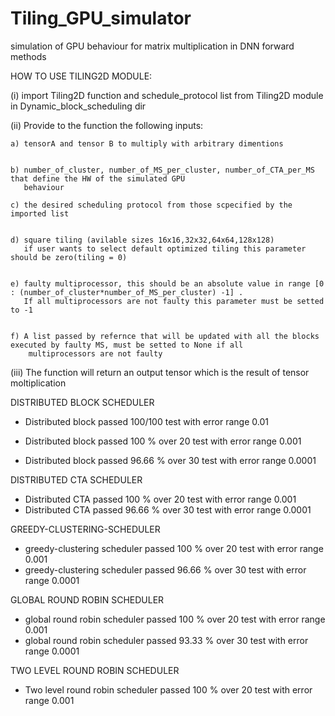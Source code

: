 # Tiling_GPU_simulator
simulation of GPU behaviour for matrix multiplication in DNN forward methods

HOW TO USE TILING2D MODULE:

(i) import Tiling2D function and schedule_protocol list from Tiling2D module in Dynamic_block_scheduling dir


(ii) Provide to the function the following inputs:
    
    a) tensorA and tensor B to multiply with arbitrary dimentions
    
    
    b) number_of_cluster, number_of_MS_per_cluster, number_of_CTA_per_MS that define the HW of the simulated GPU
       behaviour
    
    c) the desired scheduling protocol from those scpecified by the imported list
    
    
    d) square tiling (avilable sizes 16x16,32x32,64x64,128x128)
       if user wants to select default optimized tiling this parameter should be zero(tiling = 0) 
    
    
    e) faulty multiprocessor, this should be an absolute value in range [0 : (number_of_cluster*number_of_MS_per_cluster) -1] .
       If all multiprocessors are not faulty this parameter must be setted to -1 
    
    
    f) A list passed by refernce that will be updated with all the blocks executed by faulty MS, must be setted to None if all
        multiprocessors are not faulty


(iii) The function will return an output tensor which is the result of tensor moltiplication




DISTRIBUTED BLOCK SCHEDULER

- Distributed block passed 100/100 test with error range 0.01

- Distributed block passed  100 % over 20 test with error range 0.001

- Distributed block passed  96.66 % over 30 test with error range 0.0001

DISTRIBUTED CTA SCHEDULER 
- Distributed CTA passed 100 % over 20 test with error range 0.001
- Distributed CTA passed  96.66 % over 30 test with error range 0.0001

GREEDY-CLUSTERING-SCHEDULER
- greedy-clustering scheduler passed  100 % over 20 test with error range 0.001
- greedy-clustering scheduler passed  96.66 % over 30 test with error range 0.0001

GLOBAL ROUND ROBIN SCHEDULER
- global round robin scheduler passed 100 % over 20 test with error range 0.001
- global round robin scheduler passed  93.33 % over 30 test with error range 0.0001

TWO LEVEL ROUND ROBIN SCHEDULER
- Two level round robin scheduler passed 100 % over 20 test with error range 0.001